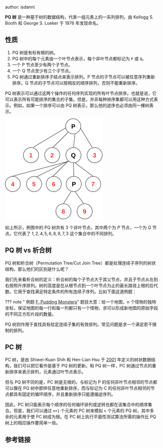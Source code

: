author: isdanni

**PQ 树** 是一种基于树的数据结构，代表一组元素上的一系列排列，由 Kellogg S. Booth 和 George S. Lueker 于 1976 年发现命名。

## 性质

1. PQ 树是有标有根的树。
2. PQ 树中的每个元素由一个叶节点表示，每个非叶节点都标记为 `P` 或 `Q`。
3. 一个 P 节点至少有两个子节点。
4. 一个 Q 节点至少有三个子节点。
5. PQ 树通过重新排序子结点来表示排列。P 节点的子节点可以被任意序列重新排序。Q 节点的子节点可以按相反的顺序排列，否则不能重新排序。

PQ 树表示可以通过这两个操作的任何序列实现的所有叶节点排序。也就是说，它可以表示所有可能排序的集合的子集。但是，并非每种排序集都可以用这种方式表示。例如，如果一个排序可以由 PQ 树表示，那么他的逆序也必须由同一棵树表示。

![](./images/pq-tree.png)

如上所示，例图中的 PQ 树共有 $3$ 个非叶节点，其中两个为 $P$ 节点，一个为 $Q$ 节点。它代表了 ${1, 2, 4, 5, 6, 8, 9, 7, 3}$ 这个集合中的不同排列。

## PQ 树 vs 析合树

PQ 树和析合树（Permutation Tree/Cut Join Tree）都是处理连续子序列的树状结构，那么他们的区别是什么呢？

我们先来看析合树的定义：析合树的每个子节点大于其父节点，并且子节点从左到右按照升序排列。树的高度是在从根节点到一个叶节点为止的最长路径上根的后代数。它用于查找满足特定条件的所有连续子序列。比如下面这道例题：

??? note " 例题 [F. Pudding Monsters](https://codeforces.com/contest/526/problem/F)"
    题目大意：给一个地图，n 个怪物的独特坐标，保证地图的每一行和每一列都只有一个怪物，求可以形成新地图的原始字段的不同正方形片段的数量。

PQ 树则作用于查找具有给定连续子集的有效排列。常见问题是求一个满足若干限制的排列。

## PC 树

PC 树，是由 Shiwei-Kuan Shih 和 Hen-Lian Hsu 于 [2001](https://www.researchgate.net/publication/221427187_PC-trees_vs_PQ-trees) 年定义的树状数据结构，我们可以把它看作是基于 PQ 树的更新。和 PQ 树一样，PC 树通过节点的重新排序来表示排列，元素通过叶节点表示。

但与 PQ 树不同的是，PC 树是无根的。与标记为 P 的任何非叶节点相邻的节点都可以像在 PQ 树中那样任意地重新排序，而与标记为 C 的任何非叶节点相邻的节点都具有固定的循环顺序，并且重新排序只能遵循逆序列。

因此，PC 树只能表示每个顺序的任何循环排列或逆转也都在该集合中的顺序集合。但是，我们可以通过 `n+1` 个元素的 PC 树来模拟 `n` 个元素的 PQ 树，其中多余的元素用于使 PC 树成为根。在 PC 树上执行平面性测试算法所需的操作比 PQ 树上的相应操作要简单一些。

## 参考链接

[^ref1]: [PQ tree - Wikipedia](https://en.wikipedia.org/wiki/PQ_tree)

[^ref2]: [PC-trees vs. PQ-trees](https://www.researchgate.net/publication/221427187_PC-trees_vs_PQ-trees)

[^ref3]: [Breakpoint Distance and PQ-Trees](https://www.researchgate.net/publication/221313779_Breakpoint_Distance_and_PQ-Trees)

[^ref4]: [PQ Tree vs Permutation Tree](https://codeforces.com/blog/entry/69158?#comment-536295)
